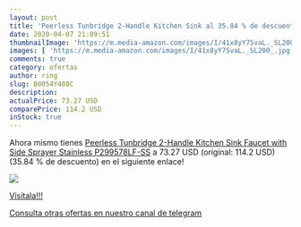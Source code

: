 ```yaml
---
layout: post
title: 'Peerless Tunbridge 2-Handle Kitchen Sink al 35.84 % de descuento'
date: 2020-04-07 21:09:51
thumbnailImage: 'https://m.media-amazon.com/images/I/41x8yY7SvaL._SL200_.jpg'
images: [ 'https://m.media-amazon.com/images/I/41x8yY7SvaL._SL200_.jpg' ]
comments: true
category: ofertas
author: ring
slug: B0054Y488C
description:
actualPrice: 73.27 USD
comparePrice: 114.2 USD
inStock: true
---
```


Ahora mismo tienes [Peerless Tunbridge 2-Handle Kitchen Sink Faucet with Side Sprayer  Stainless P299578LF-SS](https://www.amazon.com/dp/B0054Y488C/?tag=redken08-20) a 73.27 USD (original: 114.2 USD) (35.84 %  de descuento) en el siguiente enlace!

[![](https://m.media-amazon.com/images/I/41x8yY7SvaL._SL200_.jpg)](https://www.amazon.com/dp/B0054Y488C/?tag=redken08-20)

[Visítala!!!](https://www.amazon.com/dp/B0054Y488C/?tag=redken08-20)

[Consulta otras ofertas en nuestro canal de telegram](https://t.me/s/ofertas25)
